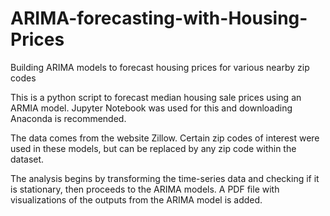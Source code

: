 # ARIMA-forecasting-with-Housing-Prices
Building ARIMA models to forecast housing prices for various nearby zip codes

This is a python script to forecast median housing sale prices using an ARMIA model. Jupyter Notebook was used for this and downloading Anaconda is recommended. 

The data comes from the website Zillow. Certain zip codes of interest were used in these models, but can be replaced by any zip code within the dataset.

The analysis begins by transforming the time-series data and checking if it is stationary, then proceeds to the ARIMA models. A PDF file with visualizations of the outputs from the ARIMA model is added.
